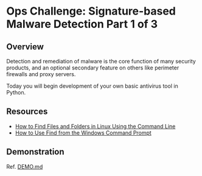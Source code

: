 # Ops Challenge: Signature-based Malware Detection Part 1 of 3

## Overview

Detection and remediation of malware is the core function of many security products, and an optional secondary feature on others like perimeter firewalls and proxy servers.

Today you will begin development of your own basic antivirus tool in Python.

## Resources

- [How to Find Files and Folders in Linux Using the Command Line](https://www.howtogeek.com/112674/how-to-find-files-and-folders-in-linux-using-the-command-line/)
- [How to Use Find from the Windows Command Prompt](https://www.howtogeek.com/206097/how-to-use-find-from-the-windows-command-prompt/)

## Demonstration

Ref. [DEMO.md](DEMO.md)

